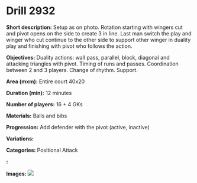 # Drill 2932

**Short description:**
Setup as on photo. Rotation starting with wingers cut and pivot opens on the side to create 3 in line. Last man switch the play and winger who cut continue to the other side to support other winger in duality play and finishing with pivot who follows the action.

**Objectives:**
Duality actions: wall pass, parallel, block, diagonal and attacking triangles with pivot. Timing of runs and passes. Coordination between 2 and 3 players. Change of rhythm. Support.

**Area (mxm):**
Entire court 40x20

**Duration (min):**
12 minutes

**Number of players:**
16 + 4 GKs

**Materials:**
Balls and bibs

**Progression:**
Add defender with the pivot (active, inactive)

**Variations:**


**Categories:**
Positional Attack

**:**


**Images:**
![](https://www.coachingfutsal.com/\images\ef5fd9c8-fe7c-4de0-b1fe-d874d46256fe_rr.JPG)

